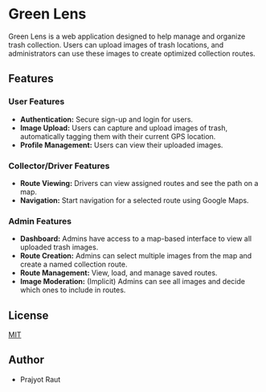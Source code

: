 # Green Lens

Green Lens is a web application designed to help manage and organize trash collection. Users can upload images of trash locations, and administrators can use these images to create optimized collection routes.

## Features

### User Features

- **Authentication:** Secure sign-up and login for users.
- **Image Upload:** Users can capture and upload images of trash, automatically tagging them with their current GPS location.
- **Profile Management:** Users can view their uploaded images.

### Collector/Driver Features

- **Route Viewing:** Drivers can view assigned routes and see the path on a map.
- **Navigation:** Start navigation for a selected route using Google Maps.

### Admin Features

- **Dashboard:** Admins have access to a map-based interface to view all uploaded trash images.
- **Route Creation:** Admins can select multiple images from the map and create a named collection route.
- **Route Management:** View, load, and manage saved routes.
- **Image Moderation:** (Implicit) Admins can see all images and decide which ones to include in routes.

## License

[MIT](https://choosealicense.com/licenses/mit/)

## Author

- Prajyot Raut
